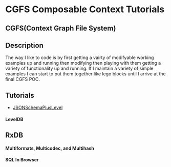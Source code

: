 # CGFS Composable Context Tutorials

## CGFS(Context Graph File System)

## Description

The way I like to code is by first getting a vairty of modifyable working examples up and running then modifying then playing with them getting a variety of functionality up and running. If I maintain a variety of simple examples I can start to put them together like lego blocks until I arrive at the final CGFS POC.

## Tutorials

* [JSONSchemaPlusLevel](./JSONSchemaPlusLevel/README.md)

#### LevelDB

## RxDB

#### Multiformats, Multicodec, and Multihash

#### SQL In Browser
